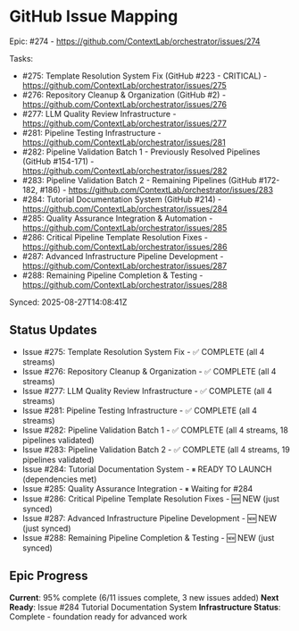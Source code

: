 # GitHub Issue Mapping

Epic: #274 - https://github.com/ContextLab/orchestrator/issues/274

Tasks:
- #275: Template Resolution System Fix (GitHub #223 - CRITICAL) - https://github.com/ContextLab/orchestrator/issues/275
- #276: Repository Cleanup & Organization (GitHub #2) - https://github.com/ContextLab/orchestrator/issues/276
- #277: LLM Quality Review Infrastructure - https://github.com/ContextLab/orchestrator/issues/277
- #281: Pipeline Testing Infrastructure - https://github.com/ContextLab/orchestrator/issues/281
- #282: Pipeline Validation Batch 1 - Previously Resolved Pipelines (GitHub #154-171) - https://github.com/ContextLab/orchestrator/issues/282
- #283: Pipeline Validation Batch 2 - Remaining Pipelines (GitHub #172-182, #186) - https://github.com/ContextLab/orchestrator/issues/283
- #284: Tutorial Documentation System (GitHub #214) - https://github.com/ContextLab/orchestrator/issues/284
- #285: Quality Assurance Integration & Automation - https://github.com/ContextLab/orchestrator/issues/285
- #286: Critical Pipeline Template Resolution Fixes - https://github.com/ContextLab/orchestrator/issues/286
- #287: Advanced Infrastructure Pipeline Development - https://github.com/ContextLab/orchestrator/issues/287
- #288: Remaining Pipeline Completion & Testing - https://github.com/ContextLab/orchestrator/issues/288

Synced: 2025-08-27T14:08:41Z

## Status Updates
- Issue #275: Template Resolution System Fix - ✅ COMPLETE (all 4 streams)
- Issue #276: Repository Cleanup & Organization - ✅ COMPLETE (all 4 streams)
- Issue #277: LLM Quality Review Infrastructure - ✅ COMPLETE (all 4 streams)
- Issue #281: Pipeline Testing Infrastructure - ✅ COMPLETE (all 4 streams)
- Issue #282: Pipeline Validation Batch 1 - ✅ COMPLETE (all 4 streams, 18 pipelines validated)
- Issue #283: Pipeline Validation Batch 2 - ✅ COMPLETE (all 4 streams, 19 pipelines validated)
- Issue #284: Tutorial Documentation System - ⏸ READY TO LAUNCH (dependencies met)
- Issue #285: Quality Assurance Integration - ⏸ Waiting for #284
- Issue #286: Critical Pipeline Template Resolution Fixes - 🆕 NEW (just synced)
- Issue #287: Advanced Infrastructure Pipeline Development - 🆕 NEW (just synced)  
- Issue #288: Remaining Pipeline Completion & Testing - 🆕 NEW (just synced)

## Epic Progress
**Current**: 95% complete (6/11 issues complete, 3 new issues added)
**Next Ready**: Issue #284 Tutorial Documentation System
**Infrastructure Status**: Complete - foundation ready for advanced work